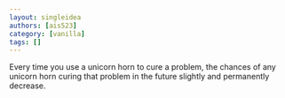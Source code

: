 ```yaml
---
layout: singleidea
authors: [ais523]
category: [vanilla]
tags: []
---
```

Every time you use a unicorn horn to cure a problem, the chances of any unicorn horn curing that problem in the future slightly and permanently decrease.
